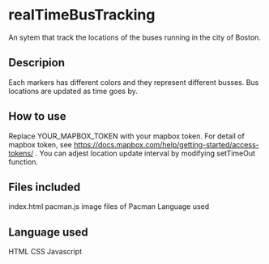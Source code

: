 # realTimeBusTracking

An sytem that track the locations of the  buses running in the city of Boston.

## Descripion

Each markers has different colors and they represent different busses. Bus locations are updated as time goes by.

## How to use
Replace YOUR_MAPBOX_TOKEN with your mapbox token. For detail of mapbox token, see https://docs.mapbox.com/help/getting-started/access-tokens/ .
You can adjest location update interval by modifying setTimeOut function.

## Files included
index.html
pacman.js
image files of Pacman
Language used

## Language used
HTML
CSS
Javascript

